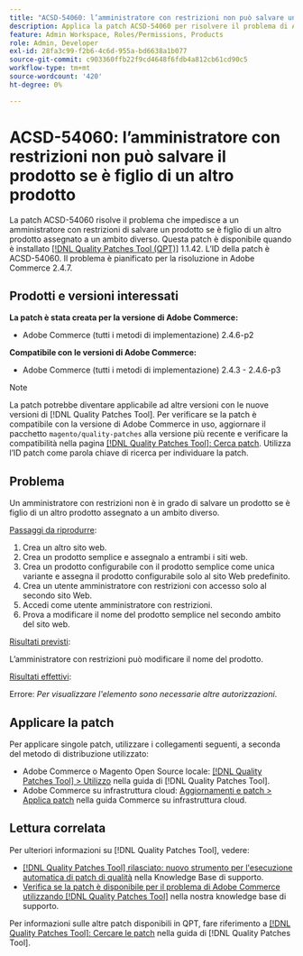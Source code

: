 ```yaml
---
title: "ACSD-54060: l’amministratore con restrizioni non può salvare un prodotto se è figlio di un altro prodotto"
description: Applica la patch ACSD-54060 per risolvere il problema di Adobe Commerce, a causa del quale un amministratore con restrizioni non è in grado di salvare un prodotto se è figlio di un altro prodotto assegnato a un ambito diverso.
feature: Admin Workspace, Roles/Permissions, Products
role: Admin, Developer
exl-id: 28fa3c99-f2b6-4c6d-955a-bd6638a1b077
source-git-commit: c903360ffb22f9cd4648f6fdb4a812cb61cd90c5
workflow-type: tm+mt
source-wordcount: '420'
ht-degree: 0%

---
```


# ACSD-54060: l’amministratore con restrizioni non può salvare il prodotto se è figlio di un altro prodotto

La patch ACSD-54060 risolve il problema che impedisce a un amministratore con restrizioni di salvare un prodotto se è figlio di un altro prodotto assegnato a un ambito diverso. Questa patch è disponibile quando è installato [[!DNL Quality Patches Tool (QPT)]](/help/announcements/adobe-commerce-announcements/magento-quality-patches-released-new-tool-to-self-serve-quality-patches.md) 1.1.42. L’ID della patch è ACSD-54060. Il problema è pianificato per la risoluzione in Adobe Commerce 2.4.7.

## Prodotti e versioni interessati

**La patch è stata creata per la versione di Adobe Commerce:**

* Adobe Commerce (tutti i metodi di implementazione) 2.4.6-p2

**Compatibile con le versioni di Adobe Commerce:**

* Adobe Commerce (tutti i metodi di implementazione) 2.4.3 - 2.4.6-p3

>[!NOTE]
>
>La patch potrebbe diventare applicabile ad altre versioni con le nuove versioni di [!DNL Quality Patches Tool]. Per verificare se la patch è compatibile con la versione di Adobe Commerce in uso, aggiornare il pacchetto `magento/quality-patches` alla versione più recente e verificare la compatibilità nella pagina [[!DNL Quality Patches Tool]: Cerca patch](https://experienceleague.adobe.com/tools/commerce-quality-patches/index.html?lang=it). Utilizza l’ID patch come parola chiave di ricerca per individuare la patch.

## Problema

Un amministratore con restrizioni non è in grado di salvare un prodotto se è figlio di un altro prodotto assegnato a un ambito diverso.

<u>Passaggi da riprodurre</u>:

1. Crea un altro sito web.
1. Crea un prodotto semplice e assegnalo a entrambi i siti web.
1. Crea un prodotto configurabile con il prodotto semplice come unica variante e assegna il prodotto configurabile solo al sito Web predefinito.
1. Crea un utente amministratore con restrizioni con accesso solo al secondo sito Web.
1. Accedi come utente amministratore con restrizioni.
1. Prova a modificare il nome del prodotto semplice nel secondo ambito del sito web.

<u>Risultati previsti</u>:

L’amministratore con restrizioni può modificare il nome del prodotto.

<u>Risultati effettivi</u>:

Errore: *Per visualizzare l&#39;elemento sono necessarie altre autorizzazioni*.

## Applicare la patch

Per applicare singole patch, utilizzare i collegamenti seguenti, a seconda del metodo di distribuzione utilizzato:

* Adobe Commerce o Magento Open Source locale: [[!DNL Quality Patches Tool] > Utilizzo](https://experienceleague.adobe.com/docs/commerce-operations/tools/quality-patches-tool/usage.html?lang=it) nella guida di [!DNL Quality Patches Tool].
* Adobe Commerce su infrastruttura cloud: [Aggiornamenti e patch > Applica patch](https://experienceleague.adobe.com/docs/commerce-cloud-service/user-guide/develop/upgrade/apply-patches.html?lang=it) nella guida Commerce su infrastruttura cloud.

## Lettura correlata

Per ulteriori informazioni su [!DNL Quality Patches Tool], vedere:

* [[!DNL Quality Patches Tool] rilasciato: nuovo strumento per l&#39;esecuzione automatica di patch di qualità](/help/announcements/adobe-commerce-announcements/magento-quality-patches-released-new-tool-to-self-serve-quality-patches.md) nella Knowledge Base di supporto.
* [Verifica se la patch è disponibile per il problema di Adobe Commerce utilizzando  [!DNL Quality Patches Tool]](/help/support-tools/patches-available-in-qpt-tool/check-patch-for-magento-issue-with-magento-quality-patches.md) nella nostra knowledge base di supporto.

Per informazioni sulle altre patch disponibili in QPT, fare riferimento a [[!DNL Quality Patches Tool]: Cercare le patch](https://experienceleague.adobe.com/tools/commerce-quality-patches/index.html?lang=it) nella guida di [!DNL Quality Patches Tool].
